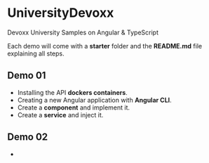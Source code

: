 # UniversityDevoxx
Devoxx University Samples on Angular &amp; TypeScript

Each demo will come with a **starter** folder and the **README.md** file explaining all steps.

## Demo 01

- Installing the API **dockers containers**.
- Creating a new Angular application with **Angular CLI**.
- Create a **component** and implement it.
- Create a **service** and inject it.

## Demo 02

- 
